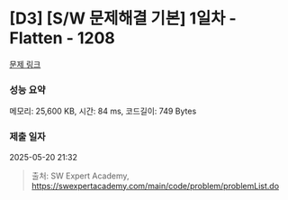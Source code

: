# [D3] [S/W 문제해결 기본] 1일차 - Flatten - 1208 

[문제 링크](https://swexpertacademy.com/main/code/problem/problemDetail.do?contestProbId=AV139KOaABgCFAYh) 

### 성능 요약

메모리: 25,600 KB, 시간: 84 ms, 코드길이: 749 Bytes

### 제출 일자

2025-05-20 21:32



> 출처: SW Expert Academy, https://swexpertacademy.com/main/code/problem/problemList.do